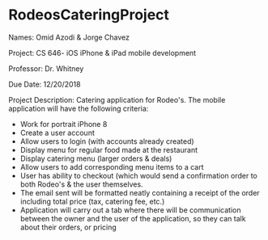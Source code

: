 # RodeosCateringProject
Names: 
Omid Azodi & Jorge Chavez 

Project: CS 646- iOS iPhone & iPad mobile development

Professor: Dr. Whitney

Due Date: 12/20/2018

Project Description:
Catering application for Rodeo's. The mobile application will have the following criteria:

- Work for portrait iPhone 8 
- Create a user account
- Allow users to login (with accounts already created)
- Display menu for regular food made at the restaurant
- Display catering menu (larger orders & deals) 
- Allow users to add corresponding menu items to a cart
- User has ability to checkout (which would send a confirmation order to both Rodeo's & the user themselves. 
- The email sent will be formatted neatly containing a receipt of the order including total price (tax, catering fee, etc.)
- Application will carry out a tab where there will be communication between the owner and the user of the application, so they can talk about their orders, or pricing
